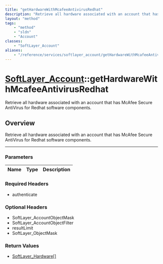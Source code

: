 ```yaml
---
title: "getHardwareWithMcafeeAntivirusRedhat"
description: "Retrieve all hardware associated with an account that has McAfee Secure AntiVirus for Redhat software components."
layout: "method"
tags:
    - "method"
    - "sldn"
    - "Account"
classes:
    - "SoftLayer_Account"
aliases:
    - "/reference/services/softlayer_account/getHardwareWithMcafeeAntivirusRedhat"
---
```

# [SoftLayer_Account](/reference/services/SoftLayer_Account)::getHardwareWithMcafeeAntivirusRedhat


Retrieve all hardware associated with an account that has McAfee Secure AntiVirus for Redhat software components.


## Overview 
Retrieve all hardware associated with an account that has McAfee Secure AntiVirus for Redhat software components.

-----

### Parameters 
|Name | Type | Description |
| --- | --- | --- |


### Required Headers
* authenticate


### Optional Headers
* SoftLayer_AccountObjectMask
* SoftLayer_AccountObjectFilter
* resultLimit
* SoftLayer_ObjectMask

### Return Values
* <a href='/reference/datatypes/SoftLayer_Hardware'>SoftLayer_Hardware[] </a>




